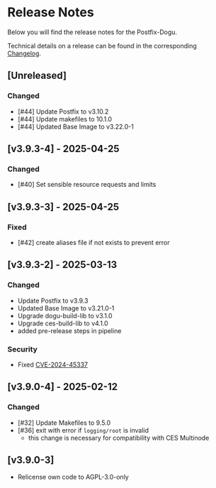 # Release Notes

Below you will find the release notes for the Postfix-Dogu.

Technical details on a release can be found in the corresponding [Changelog](https://docs.cloudogu.com/en/docs/dogus/postfix/CHANGELOG/).

## [Unreleased]
### Changed
- [#44] Update Postfix to v3.10.2
- [#44] Update makefiles to 10.1.0
- [#44] Updated Base Image to v3.22.0-1

## [v3.9.3-4] - 2025-04-25
### Changed
- [#40] Set sensible resource requests and limits

## [v3.9.3-3] - 2025-04-25
### Fixed
- [#42] create aliases file if not exists to prevent error

## [v3.9.3-2] - 2025-03-13
### Changed
- Update Postfix to v3.9.3
- Updated Base Image to v3.21.0-1
- Upgrade dogu-build-lib to v3.1.0 
- Upgrade ces-build-lib to v4.1.0
- added pre-release steps in pipeline
### Security
- Fixed [CVE-2024-45337](https://avd.aquasec.com/nvd/2024/cve-2024-45337/)

## [v3.9.0-4] - 2025-02-12
### Changed
- [#32] Update Makefiles to 9.5.0
- [#36] exit with error if `logging/root` is invalid
  - this change is necessary for compatibility with CES Multinode

## [v3.9.0-3]
- Relicense own code to AGPL-3.0-only
